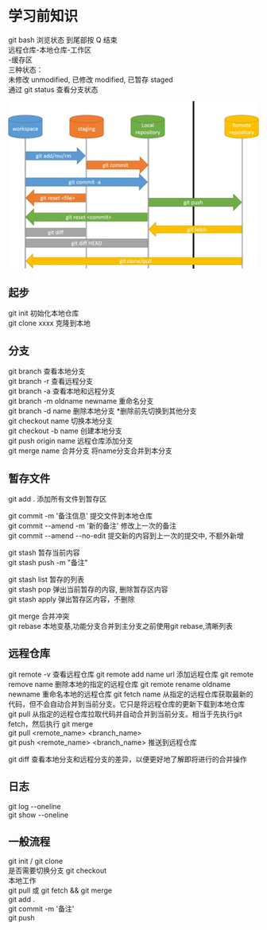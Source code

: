 # 学习前知识
git bash 浏览状态 到尾部按 Q 结束</br>
远程仓库-本地仓库-工作区</br>
                -缓存区</br>
三种状态：</br> 未修改 unmodified, 已修改 modified, 已暂存 staged</br>
通过 git status 查看分支状态

![alt text](image.png)

## 起步
git init 初始化本地仓库</br>
git clone xxxx 克隆到本地 

## 分支
git branch    查看本地分支</br>
git branch -r 查看远程分支</br>
git branch -a 查看本地和远程分支</br> 
git branch -m oldname newname 重命名分支</br> 
git branch -d name 删除本地分支 *删除前先切换到其他分支</br> 
git checkout name 切换本地分支 </br>
git checkout -b name 创建本地分支 </br>
git push origin name 远程仓库添加分支 </br>
git merge name   合并分支 将name分支合并到本分支 </br>
 
 ## 暂存文件

 git add .  添加所有文件到暂存区</br>

 git commit -m '备注信息'  提交文件到本地仓库</br>
 git commit --amend -m '新的备注' 修改上一次的备注</br>
 git commit --amend --no-edit  提交新的内容到上一次的提交中, 不额外新增 </br>

 git stash 暂存当前内容</br>
 git stash push -m "备注"</br>

 git stash list 暂存的列表</br>
 git stash pop 弹出当前暂存的内容, 删除暂存区内容</br>
 git stash apply 弹出暂存区内容，不删除</br>

 git merge 合并冲突</br>
 git rebase  本地变基,功能分支合并到主分支之前使用git rebase,清晰列表</br>
 ## 远程仓库
 git remote -v 查看远程仓库
 git remote add name url 添加远程仓库
 git remote remove name 删除本地的指定的远程仓库
 git remote rename oldname newname 重命名本地的远程仓库
 git fetch name 从指定的远程仓库获取最新的代码，但不会自动合并到当前分支。它只是将远程仓库的更新下载到本地仓库</br>
 git pull 从指定的远程仓库拉取代码并自动合并到当前分支。相当于先执行git fetch，然后执行 git merge </br>
 git pull <remote_name> <branch_name> </br>
 git push <remote_name> <branch_name> 推送到远程仓库

 git diff 查看本地分支和远程分支的差异，以便更好地了解即将进行的合并操作
 ## 日志
 git log  --oneline</br>
 git show --oneline </br>

## 一般流程
git init / git clone </br>
是否需要切换分支 git checkout </br>
本地工作 </br>
git pull 或 git fetch && git merge </br>
git add . </br>
git commit -m '备注'</br>
git push
